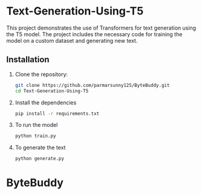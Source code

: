 # Text-Generation-Using-T5

This project demonstrates the use of Transformers for text generation using the T5 model. The project includes the necessary code for training the model on a custom dataset and generating new text.

## Installation

1. Clone the repository:
   ```bash
   git clone https://github.com/parmarsunny125/ByteBuddy.git
   cd Text-Generation-Using-T5
2. Install the dependencies
   ```bash
   pip install -r requirements.txt
3. To run the model
   ```bash
   python train.py
4. To generate the text
   ```bash
   python generate.py
# ByteBuddy
